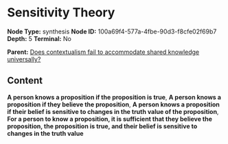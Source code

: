 # Sensitivity Theory

**Node Type:** synthesis
**Node ID:** 100a69f4-577a-4fbe-90d3-f8cfe02f69b7
**Depth:** 5
**Terminal:** No

**Parent:** [Does contextualism fail to accommodate shared knowledge universally?](does-contextualism-fail-to-accommodate-shared-knowledge-universally-antithesis-8dec6e60-ca1d-4f02-8512-057a02f3a5e0.md)

## Content

**A person knows a proposition if the proposition is true**, **A person knows a proposition if they believe the proposition**, **A person knows a proposition if their belief is sensitive to changes in the truth value of the proposition**, **For a person to know a proposition, it is sufficient that they believe the proposition, the proposition is true, and their belief is sensitive to changes in the truth value**

